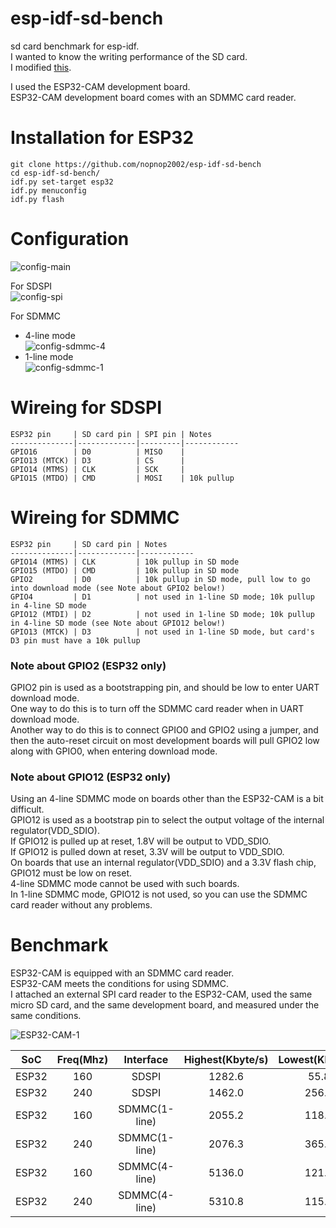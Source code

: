 # esp-idf-sd-bench
sd card benchmark for esp-idf.   
I wanted to know the writing performance of the SD card.   
I modified [this](https://github.com/kunsen-an/espidf_sd_card_write_test).   

I used the ESP32-CAM development board.   
ESP32-CAM development board comes with an SDMMC card reader.   

# Installation for ESP32
```
git clone https://github.com/nopnop2002/esp-idf-sd-bench
cd esp-idf-sd-bench/
idf.py set-target esp32
idf.py menuconfig
idf.py flash
```


# Configuration

![config-main](https://user-images.githubusercontent.com/6020549/127577532-f6522d74-224c-4b29-85ab-b7fd1ad58e7a.jpg)

For SDSPI   
![config-spi](https://user-images.githubusercontent.com/6020549/127577535-99519b3d-d662-4109-abe1-6b716265ec20.jpg)

For SDMMC   
- 4-line mode   
![config-sdmmc-4](https://user-images.githubusercontent.com/6020549/129650135-ba0efa8f-c094-4977-9a00-a1cf6184ed0a.jpg)
- 1-line mode   
![config-sdmmc-1](https://user-images.githubusercontent.com/6020549/129650160-0848fd68-356e-4308-bf4e-3fbc15703773.jpg)

# Wireing for SDSPI
```
ESP32 pin     | SD card pin | SPI pin | Notes
--------------|-------------|---------|------------
GPIO16        | D0          | MISO    |
GPIO13 (MTCK) | D3          | CS      | 
GPIO14 (MTMS) | CLK         | SCK     | 
GPIO15 (MTDO) | CMD         | MOSI    | 10k pullup 
```

# Wireing for SDMMC
```
ESP32 pin     | SD card pin | Notes
--------------|-------------|------------
GPIO14 (MTMS) | CLK         | 10k pullup in SD mode
GPIO15 (MTDO) | CMD         | 10k pullup in SD mode
GPIO2         | D0          | 10k pullup in SD mode, pull low to go into download mode (see Note about GPIO2 below!)
GPIO4         | D1          | not used in 1-line SD mode; 10k pullup in 4-line SD mode
GPIO12 (MTDI) | D2          | not used in 1-line SD mode; 10k pullup in 4-line SD mode (see Note about GPIO12 below!)
GPIO13 (MTCK) | D3          | not used in 1-line SD mode, but card's D3 pin must have a 10k pullup
```

### Note about GPIO2 (ESP32 only)
GPIO2 pin is used as a bootstrapping pin, and should be low to enter UART download mode.   
One way to do this is to turn off the SDMMC card reader when in UART download mode.   
Another way to do this is to connect GPIO0 and GPIO2 using a jumper, and then the auto-reset circuit on most development boards will pull GPIO2 low along with GPIO0, when entering download mode.

### Note about GPIO12 (ESP32 only)
Using an 4-line SDMMC mode on boards other than the ESP32-CAM is a bit difficult.   
GPIO12 is used as a bootstrap pin to select the output voltage of the internal regulator(VDD_SDIO).   
If GPIO12 is pulled up at reset, 1.8V will be output to VDD_SDIO.   
If GPIO12 is pulled down at reset, 3.3V will be output to VDD_SDIO.   
On boards that use an internal regulator(VDD_SDIO) and a 3.3V flash chip, GPIO12 must be low on reset.   
4-line SDMMC mode cannot be used with such boards.   
In 1-line SDMMC mode, GPIO12 is not used, so you can use the SDMMC card reader without any problems.

# Benchmark   
ESP32-CAM is equipped with an SDMMC card reader.   
ESP32-CAM meets the conditions for using SDMMC.   
I attached an external SPI card reader to the ESP32-CAM, used the same micro SD card, and the same development board, and measured under the same conditions.   

![ESP32-CAM-1](https://user-images.githubusercontent.com/6020549/127579321-129422ee-8210-46a8-831a-71a2b28de89a.JPG)

|SoC|Freq(Mhz)|Interface|Highest(Kbyte/s)|Lowest(Kbyte/s)|
|:-:|:-:|:-:|:-:|:-:|
|ESP32|160|SDSPI|1282.6|55.8|
|ESP32|240|SDSPI|1462.0|256.9|
|ESP32|160|SDMMC(1-line)|2055.2|118.1|
|ESP32|240|SDMMC(1-line)|2076.3|365.3|
|ESP32|160|SDMMC(4-line)|5136.0|121.4|
|ESP32|240|SDMMC(4-line)|5310.8|115.7|
